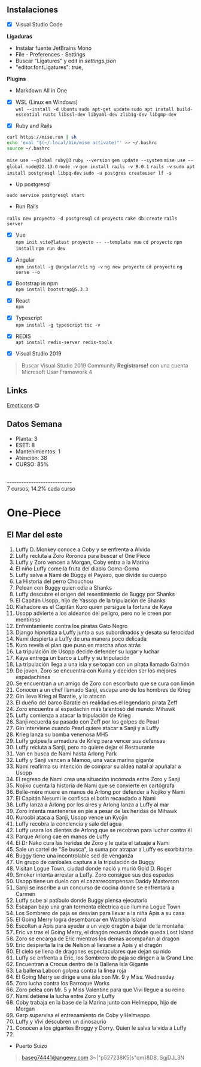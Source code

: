## Instalaciones

- [x] Visual Studio Code <br/>

__Ligaduras__ <br/>

* Instalar fuente JetBrains Mono
* File - Preferences - Settings
* Buscar "Ligatures" y edit in _settings.json_
* "editor.fontLigatures": true,

__Plugins__

* Markdown All in One


- [x] WSL (Linux en Windows) <br/>
```wsl --install -d Ubuntu```
```sudo apt-get update```
```sudo apt install build-essential rustc libssl-dev libyaml-dev zlib1g-dev libgmp-dev```

- [x] Ruby and Rails <br/>

```bash
curl https://mise.run | sh 
echo 'eval "$(~/.local/bin/mise activate)"' >> ~/.bashrc 
source ~/.bashrc
```

```mise use --global ruby@3```
```ruby --version```
```gem update --system```
```mise use --global node@22.13.0```
```node -v```
```gem install rails -v 8.0.1```
```rails -v```
```sudo apt install postgresql libpq-dev```
```sudo -u postgres createuser lf -s```

* Up postgresql

```sudo service postgresql start```

* Run Rails

```rails new proyecto -d postgresql```
```cd proyecto```
```rake db:create```
```rails server```


- [x] Vue <br/>
```npm init vite@latest proyecto -- --template vue```
```cd proyecto```
```npm install```
```npm run dev```

- [x] Angular <br/>
```npm install -g @angular/cli```
```ng -v```
```ng new proyecto```
```cd proyecto```
```ng serve --o```

- [x] Bootstrap in npm <br/>
```npm install bootstrap@5.3.3```


- [x] React <br/>
```npm```


- [x] Typescript <br/>
```npm install -g typescript```
```tsc -v```

- [x] REDIS <br/>
```apt install redis-server redis-tools```


- [x] Visual Studio 2019 <br/>
> Buscar Visual Studio 2019 Community
> **Registrarse!** con una cuenta Microsoft
> Usar Framework 4


## Links

[Emoticons](https://emojikeyboard.top/es/) 😋


## Datos Semana #

* Planta: 3
* ESET: 8
* Mantenimientos: 1
* Atención: 38
* CURSO: 85%
<br/>
---------------------------
<br/>
7 cursos, 14.2% cada curso


# One-Piece

## El Mar del este

1. Luffy D. Monkey conoce a Coby y se enfrenta a Alvida
2. Luffy recluta a Zoro Roronoa para buscar el One Piece
3. Luffy y Zoro vencen a Morgan, Coby entra a la Marina
4. El niño Luffy come la fruta del diablo Goma-Goma
5. Luffy salva a Nami de Buggy el Payaso, que divide su cuerpo
6. La Historia del perro Chouchou
7. Pelean con Buggy quien odia a Shanks
8. Luffy descubre el origen del resentimiento de Buggy por Shanks
9. El Capitán Usopp, hijo de Yassop de la tripulación de Shanks
10. Klahadore es el Capitán Kuro quien persigue la fortuna de Kaya
11. Usopp advierte a los aldeanos del peligro, pero no le creen por mentiroso
12. Enfrentamiento contra los piratas Gato Negro
13. Django hipnotiza a Luffy junto a sus subordinados y desata su ferocidad
14. Nami despierta a Luffy de una manera poco delicada
15. Kuro revela el plan que puso en marcha años atrás
16. La tripulación de Usopp decide defender su lugar y luchar
17. Kaya entrega un barco a Luffy y su tripulación
18. La tripulación llega a una isla y se topan con un pirata llamado Gaimón
19. De joven, Zoro se encuentra con Kuina y deciden ser los mejores espadachines
20. Se encuentran a un amigo de Zoro con escorbuto que se cura con limón
21. Conocen a un chef llamado Sanji, escapa uno de los hombres de Krieg
22. Gin lleva Krieg al Baratie, y lo atacan
23. El dueño del barco Baratie en realidad es el legendario pirata Zeff
24. Zoro encuentra al espadachin más talentoso del mundo: Mihawk
25. Luffy comienza a atacar la tripulación de Krieg
26. Sanji recuerda su pasado con Zeff por los golpes de Pearl
27. Gin interviene cuando Pearl quiere atacar a Sanji y a Luffy
28. Krieg lanza su bomba venenosa MH5
29. Luffy golpea la armadura de Krieg para vencer sus defensas
30. Luffy recluta a Sanji, pero no quiere dejar el Restaurante
31. Van en busca de Nami hasta Arlong Park
32. Luffy y Sanji vencen a Mamoo, una vaca marina gigante
33. Nami reafirma su intención de comprar su aldea natal al apuñalar a Usopp
34. El regreso de Nami crea una situación incómoda entre Zoro y Sanji
35. Nojiko cuenta la historia de Nami que se convierte en cartógrafa
36. Belle-mére muere en manos de Arlong por defender a Nojiko y Nami  
37. El Capitán Nesumi le confisca el botín recaudado a Nami
38. Luffy lanza a Arlong por los aires y Arlong lanza a Luffy al mar
39. Zoro intenta mantenerse en pie a pesar de las heridas de Mihawk
40. Kuroobi ataca a Sanji, Usopp vence un Kyojin
41. Luffy recobra la conciencia y sale del agua
42. Luffy usara los dientes de Arlong que se recobran para luchar contra él
43. Parque Arlong cae en manos de Luffy
44. El Dr Nako cura las heridas de Zoro y le quita el tatuaje a Nami
45. Sale un cartel de "Se busca", la suma por atrapar a Luffy es exorbitante.
46. Buggy tiene una incontrolable sed de venganza
47. Un grupo de canibales captura a la tripulación de Buggy
48. Visitan Logue Town, ciudad donde nació y murió Gold D. Roger
49. Smoker intenta arrestar a Luffy. Zoro consigue sus dos espadas
50. Usopp tiene un duelo con el cazarrecompensas Daddy Masterson
51. Sanji se inscribe a un concurso de cocina donde se enfrentará a Carmen
52. Luffy sube al patíbulo donde Buggy piensa ejecutarlo
53. Escapan bajo una gran tormenta eléctrica que ilumina Logue Town
54. Los Sombrero de paja se desvían para llevar a la niña Apis a su casa
55. El Going Merry logra desembarcar en Warship Island
56. Escoltan a Apis para ayudar a un viejo dragón a bajar de la montaña
57. Eric va tras el Going Merry, el dragón recuerda dónde queda Lost Island
58. Zoro se encarga de Eric mientras los demás acompañan al dragón
59. Eric despierta la ira de Nelson al llevarse a Apis y el dragón
60. El cielo se llena de dragones espectaculares que dejan su nido
61. Luffy se enfrenta a Eric, los Sombrero de paja se dirigen a la Grand Line
62. Encuentran a Crocus dentro de la Ballena Isla Gigante
63. La ballena Laboon golpea contra la linea roja
64. El Going Merry se dirige a una isla con Mr. 9 y Miss. Wednesday
65. Zoro lucha contra los Barroque Works
66. Zoro pelea con Mr. 5 y Miss Valentine para que Vivi llegue a su reino
67. Nami detiene la lucha entre Zoro y Luffy
68. Coby trabaja en la base de la Marina junto con Helmeppo, hijo de Morgan
69. Garp supervisa el entrenamiento de Coby y Helmeppo
70. Luffy y Vivi descubren un dinosaurio
71. Conocen a los gigantes Broggy y Dorry. Quien le salva la vida a Luffy
72. 


* Puerto Suizo
> baseg74441@angewy.com
> 3~|"p527238K5[s"qm}8D8,.SgjDJL3N
